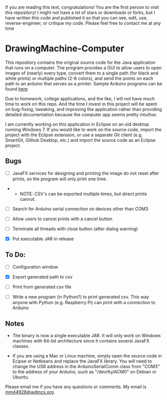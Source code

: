 If you are reading this text, congratulations! You are the first person to visit this repository! I might not have a lot of stars or downloads or forks, but I have written this code and published it so that you can see, edit, use, reverse-engineer, or critique my code.  Please feel free to contact me at any time

# DrawingMachine-Computer

This repository contains the original source code for the Java application that runs on a computer.
The program provides a GUI to allow users to open images of (nearly) every type, convert them to
a single path (for black and white prints) or multiple paths (2-8 colors), and send the points on 
each path to an arduino that serves as a printer.  Sample Arduino programs can be found 
[here](https://github.com/ThePowerRule/DrawingMachine-Arduino)

Due to homework, college applications, and the like, I will not have much time
to work on this repo. And the time I invest in this project will be spent on bug-fixing, 
tweaking, and improving the application rather than providing detailed documentation because the 
computer app seems pretty intuitive.

I am currently working on this application in Eclipse on an old desktop running Windows 7.  If you 
would like to work on the source code, import the project with the Eclipse extension, or use a 
separate Git client (e.g. SmartGit, Github Desktop, etc.) and import the source code as an Eclipse 
project.

## Bugs

- [ ] JavaFX services for designing and printing the image do not reset after prints,
so the program will only print one time.

- - NOTE: CSV's can be exported multiple times, but direct prints cannot.

- [ ] Search for Arduino serial connection on devices other than COM3

- [ ] Allow users to cancel prints with a cancel button

- [ ] Terminate all threads with close button (after dialog warning)

- [X] Put executable JAR in release


## To Do:
- [ ] Configuration window

- [X] Export generated path to csv

- [ ] Print from generated csv file

- [ ] Write a new program (in Python?) to print generated csv.  This way anyone with Python (e.g. 
Raspberry Pi) can print with a connection to Arduino

## Notes
- The binary is now a single executable JAR.  It will only work on Windows machines with 64-bit architecture since it contains several JavaFX classes.

- If you are using a Mac or Linux machine, simply open the source code in Ecipse or Netbeans and replace the JavaFX library. You will need to change the USB address in the ArduinoSerialComm class from "COM3" to the address of your Arduino, such as "/dev/tty/ACM0" on Debian or Ubuntu.

Please email me if you have any questions or comments.  My email is mm44928@wdmcs.org.
